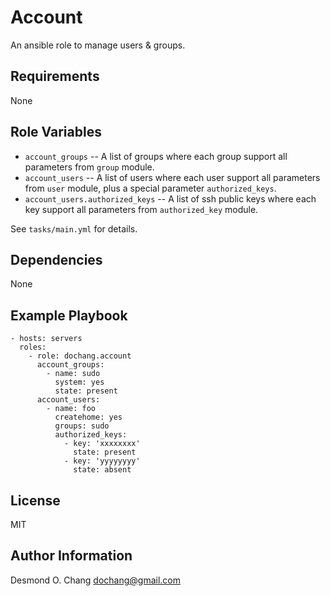 Account
=======

An ansible role to manage users & groups.

Requirements
------------

None

Role Variables
--------------

  - `account_groups` -- A list of groups where each group support all
    parameters from `group` module.
  - `account_users` -- A list of users where each user support all parameters
    from `user` module, plus a special parameter `authorized_keys`.
  - `account_users.authorized_keys` -- A list of ssh public keys where each key
    support all parameters from `authorized_key` module.

See `tasks/main.yml` for details.

Dependencies
------------

None

Example Playbook
----------------

    - hosts: servers
      roles:
        - role: dochang.account
          account_groups:
            - name: sudo
              system: yes
              state: present
          account_users:
            - name: foo
              createhome: yes
              groups: sudo
              authorized_keys:
                - key: 'xxxxxxxx'
                  state: present
                - key: 'yyyyyyyy'
                  state: absent

License
-------

MIT

Author Information
------------------

Desmond O. Chang <dochang@gmail.com>
